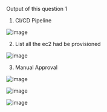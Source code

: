 Output of this question 1

1. CI/CD Pipeline

![image](https://github.com/user-attachments/assets/8cb0a100-68b2-4662-ac6b-94a1f079e2e3)

2. List all the ec2 had be provisioned

![image](https://github.com/user-attachments/assets/8007b0dc-ad1d-4f28-a9a8-76a739b76868)

3. Manual Approval

![image](https://github.com/user-attachments/assets/a7eda56b-a488-4288-a9a8-9c1b53dac3a0)

![image](https://github.com/user-attachments/assets/79700c10-123d-40aa-ab9f-77923ee6b805)

![image](https://github.com/user-attachments/assets/3d970760-9836-4844-a1be-a11e539fd791)


